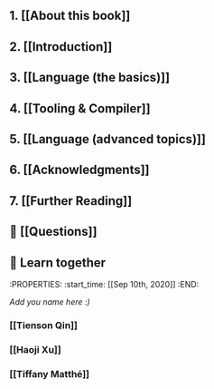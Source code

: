 ## 1. [[About this book]]
## 2. [[Introduction]]
## 3. [[Language (the basics)]]
## 4. [[Tooling & Compiler]]
## 5. [[Language (advanced topics)]]
## 6. [[Acknowledgments]]
## 7. [[Further Reading]]
## 💭 [[Questions]]
## 📖 **Learn together**
:PROPERTIES:
:start_time: [[Sep 10th, 2020]]
:END:

_Add you name here :)_
### [[Tienson Qin]]
### [[Haoji Xu]]
### [[Tiffany Matthé]]
